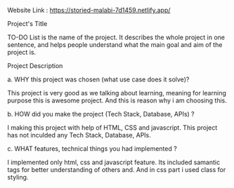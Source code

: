 Website Link : https://storied-malabi-7d1459.netlify.app/

Project's Title

TO-DO List is the name of the project. It describes the whole project in one sentence, and helps people understand what the main goal and aim of the project is.

Project Description

a. WHY this project was chosen (what use case does it solve)?

This project is very good as we talking about learning, meaning for learning purpose this is awesome project. And this is reason why i am choosing this.

b. HOW did you make the project (Tech Stack, Database, APIs) ?

I making this project with help of HTML, CSS and javascript. This project has not inculded any Tech Stack, Database, APIs.

c. WHAT features, technical things you had implemented ?

I implemented only html, css and javascript feature. Its included samantic tags for better understanding of others and. And in css part i used class for styling.
